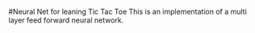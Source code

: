 #Neural Net for leaning Tic Tac Toe
This is an implementation of a multi layer feed forward neural network.
